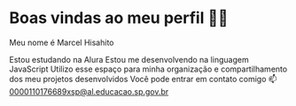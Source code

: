 # Boas vindas ao meu perfil 💙💙
Meu nome é Marcel Hisahito

Estou estudando na Alura
Estou me desenvolvendo na linguagem JavaScript
Utilizo esse espaço para minha organização e compartilhamento dos meu projetos desenvolvidos
Você pode entrar em contato comigo 📫
0000110176689xsp@al.educacao.sp.gov.br
